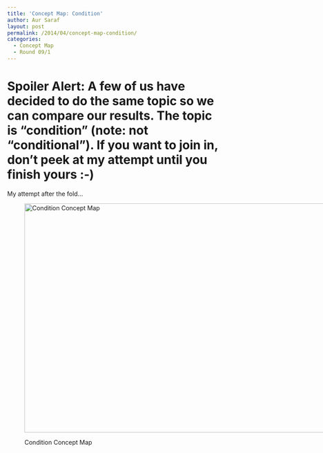 ```yaml
---
title: 'Concept Map: Condition'
author: Aur Saraf
layout: post
permalink: /2014/04/concept-map-condition/
categories:
  - Concept Map
  - Round 09/1
---
```

# **Spoiler Alert:** A few of us have decided to do the same topic so we can compare our results. The topic is &#8220;condition&#8221; (note: not &#8220;conditional&#8221;). If you want to join in, don&#8217;t peek at my attempt until you finish yours :&dash;)

My attempt after the fold&#8230;

<!--more--><figure id="attachment_6721" style="width: 707px;" class="wp-caption alignnone">

[<img class="size-large wp-image-6721" alt="Condition Concept Map" src="http://teaching.software-carpentry.org/wp-content/uploads/2014/04/IMG_20140423_184639-1024x768.jpg" width="707" height="530" />][1]<figcaption class="wp-caption-text">Condition Concept Map</figcaption></figure> 
&nbsp;

 [1]: http://teaching.software-carpentry.org/wp-content/uploads/2014/04/IMG_20140423_184639.jpg